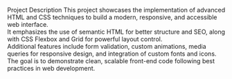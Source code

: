 Project Description
This project showcases the implementation of advanced HTML and CSS techniques to build a modern, responsive, and accessible web interface.<br> It emphasizes the use of semantic HTML for better structure and SEO, along with CSS Flexbox and Grid for powerful layout control.<br> Additional features include form validation, custom animations, media queries for responsive design, and integration of custom fonts and icons.<br> The goal is to demonstrate clean, scalable front-end code following best practices in web development.